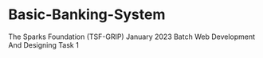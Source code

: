 # Basic-Banking-System
The Sparks Foundation (TSF-GRIP) January 2023 Batch
Web Development And Designing Task 1
